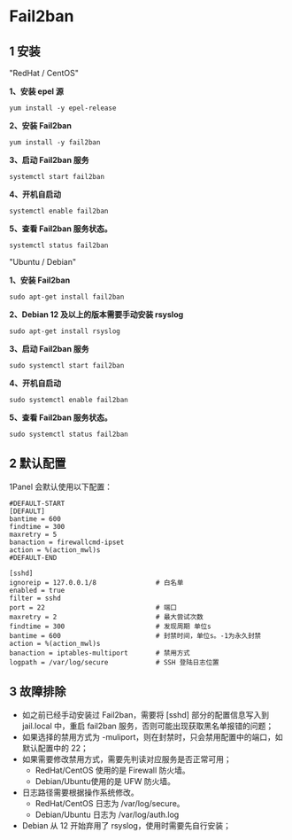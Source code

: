 # Fail2ban
## 1 安装

"RedHat / CentOS"

**1、安装 epel 源**

```shell
yum install -y epel-release
```

**2、安装 Fail2ban**    
```shell
yum install -y fail2ban
```

**3、启动 Fail2ban 服务**    
```shell
systemctl start fail2ban
```
**4、开机自启动**

```shell
systemctl enable fail2ban
```
**5、查看 Fail2ban 服务状态。**

```shell
systemctl status fail2ban
```


"Ubuntu / Debian"

**1、安装 Fail2ban**    
```shell
sudo apt-get install fail2ban
```

**2、Debian 12 及以上的版本需要手动安装 rsyslog**

```shell
sudo apt-get install rsyslog
```

**3、启动 Fail2ban 服务**    
```shell
sudo systemctl start fail2ban
```
**4、开机自启动**

```shell
sudo systemctl enable fail2ban
```
**5、查看 Fail2ban 服务状态。**

```shell
sudo systemctl status fail2ban
```


## 2 默认配置
1Panel 会默认使用以下配置：
```
#DEFAULT-START
[DEFAULT]
bantime = 600
findtime = 300
maxretry = 5
banaction = firewallcmd-ipset
action = %(action_mwl)s
#DEFAULT-END

[sshd]
ignoreip = 127.0.0.1/8               # 白名单
enabled = true
filter = sshd
port = 22                            # 端口
maxretry = 2                         # 最大尝试次数
findtime = 300                       # 发现周期 单位s
bantime = 600                        # 封禁时间，单位s。-1为永久封禁
action = %(action_mwl)s
banaction = iptables-multiport       # 禁用方式
logpath = /var/log/secure            # SSH 登陆日志位置
```


## 3 故障排除

- 如之前已经手动安装过 Fail2ban，需要将 [sshd] 部分的配置信息写入到 jail.local 中，重启 fail2ban 服务，否则可能出现获取黑名单报错的问题；
- 如果选择的禁用方式为 -muliport，则在封禁时，只会禁用配置中的端口，如默认配置中的 22；
- 如果需要修改禁用方式，需要先判读对应服务是否正常可用；
    - RedHat/CentOS 使用的是 Firewall 防火墙。
    - Debian/Ubuntu使用的是 UFW 防火墙。
- 日志路径需要根据操作系统修改。
    - RedHat/CentOS 日志为 /var/log/secure。
    - Debian/Ubuntu 日志为 /var/log/auth.log
- Debian 从 12 开始弃用了 rsyslog，使用时需要先自行安装；
